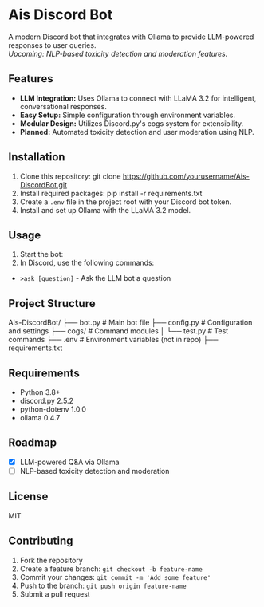 # Ais Discord Bot

A modern Discord bot that integrates with Ollama to provide LLM-powered responses to user queries.  
*Upcoming: NLP-based toxicity detection and moderation features.*

## Features

- **LLM Integration:** Uses Ollama to connect with LLaMA 3.2 for intelligent, conversational responses.
- **Easy Setup:** Simple configuration through environment variables.
- **Modular Design:** Utilizes Discord.py's cogs system for extensibility.
- **Planned:** Automated toxicity detection and user moderation using NLP.

## Installation

1. Clone this repository: git clone https://github.com/yourusername/Ais-DiscordBot.git
2. Install required packages: pip install -r requirements.txt
3. Create a `.env` file in the project root with your Discord bot token.
4. Install and set up Ollama with the LLaMA 3.2 model.

## Usage

1. Start the bot:
2. In Discord, use the following commands:
- `>ask [question]` - Ask the LLM bot a question

## Project Structure
Ais-DiscordBot/ 
├── bot.py # Main bot file 
├── config.py # Configuration and settings 
├── cogs/ # Command modules 
│ └── test.py # Test commands 
├── .env # Environment variables (not in repo) 
├── requirements.txt


## Requirements

- Python 3.8+
- discord.py 2.5.2
- python-dotenv 1.0.0
- ollama 0.4.7

## Roadmap

- [x] LLM-powered Q&A via Ollama
- [ ] NLP-based toxicity detection and moderation

## License

MIT

## Contributing

1. Fork the repository
2. Create a feature branch: `git checkout -b feature-name`
3. Commit your changes: `git commit -m 'Add some feature'`
4. Push to the branch: `git push origin feature-name`
5. Submit a pull request